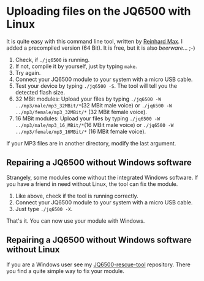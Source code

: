 # Uploading files on the JQ6500 with Linux

It is quite easy with this command line tool, written by [Reinhard Max](https://chiselapp.com/user/rmax/repository/jq6500).  I added a precompiled version (64 Bit). It is free, but it is also *beerware*... ;-)  

1. Check, if ``` ./jq6500 ``` is running.  
2. If not, compile it by yourself, just by typing ``` make ```. 
3. Try again.
4. Connect your JQ6500 module to your system with a micro USB cable. 
5. Test your device by typing  ``` ./jq6500 -S ```. The tool will tell you the detected flash size.  
6. 32 MBit modules: Upload your files by typing ``` ./jq6500 -W ../mp3/male/mp3_32MBit/* ```(32 MBit male voice)  or ``` ./jq6500 -W ../mp3/female/mp3_32MBit/* ``` (32 MBit female voice).  
7. 16 MBit modules: Upload your files by typing ``` ./jq6500 -W ../mp3/male/mp3_16_MBit/* ```(16 MBit male voice)  or ``` ./jq6500 -W ../mp3/female/mp3_16MBit/* ``` (16 MBit female voice). 

If your MP3 files are in another directory, modify the last argument.  

## Repairing a JQ6500 without Windows software
  
Strangely, some modules come without the integrated Windows software. If you have a friend in need without Linux, the tool can fix the module.

1. Like above, check if the tool is running correctly.  
2. Connect your JQ6500 module to your system with a micro USB cable.  
3. Just type ``` ./jq6500 -X ```. 

That's it. You can now use your module with Windows.  
  
## Repairing a JQ6500 without Windows software without Linux
  
If you are a Windows user see my [JQ6500-rescue-tool](https://github.com/NikolaiRadke/JQ6500-rescue-tool) repository. There you find a quite simple way to fix your module.   



